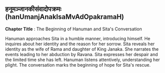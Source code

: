## हनूमञ्जानकीसंवादोपक्रमः (hanUmanjAnakIsaMvAdOpakramaH)
**Chapter Title** : The Beginning of Hanuman and Sita's Conversation

Hanuman approaches Sita in a humble manner, introducing himself. He inquires about her identity and the reason for her sorrow. Sita reveals her identity as the wife of Rama and daughter of King Janaka. She narrates the events leading to her abduction by Ravana. Sita expresses her despair and the limited time she has left. Hanuman listens attentively, understanding her plight. The conversation marks the beginning of hope for Sita's rescue.